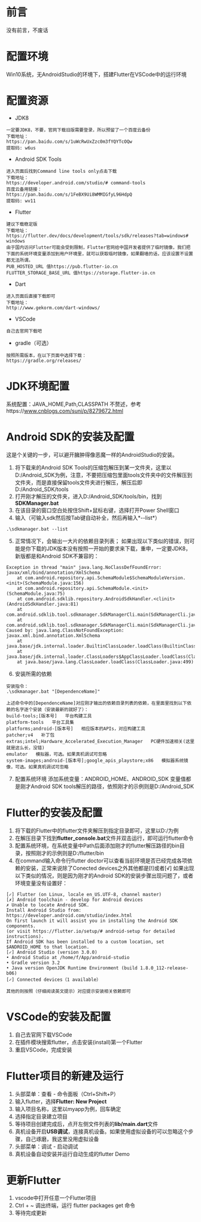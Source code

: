 # 前言
没有前言，不废话
# 配置环境
Win10系统，无AndroidStudio的环境下，搭建Flutter在VSCode中的运行环境
# 配置资源
* JDK8
```
一定要JDK8，不要，官网下载旧版需要登录，所以预留了一个百度云备份
下载地址：
https://pan.baidu.com/s/1uWcRwUxZzc0m3fYQYTcOQw
提取码: w6us
```
* Android SDK Tools
```
进入页面后找到Command line tools only点击下载
下载地址：
https://developer.android.com/studio/# command-tools
百度云备用链接：
https://pan.baidu.com/s/1FeBX9Ui8WMMIGfyL96HdpQ
提取码: wv11
```
* Flutter
```
建议下载稳定版
下载地址：
https://flutter.dev/docs/development/tools/sdk/releases?tab=windows# windows
由于国内访问Flutter可能会受到限制，Flutter官网给中国开发者提供了临时镜像，我们把下面的系统环境变量添加到用户环境里，就可以获取临时镜像，如果翻墙的话，应该设置不设置都无法所谓。
PUB_HOSTED_URL 值https://pub.flutter-io.cn
FLUTTER_STORAGE_BASE_URL 值https://storage.flutter-io.cn
```
* Dart
```
进入页面后直接下载即可
下载地址：
http://www.gekorm.com/dart-windows/
```
* VSCode
```
自己去官网下载吧
```
* gradle（可选）
```
按照所需版本，在以下页面中选择下载：
https://gradle.org/releases/
```
# JDK环境配置
系统配置：JAVA_HOME,Path,CLASSPATH
不赘述，参考https://www.cnblogs.com/suni/p/8279672.html
# Android SDK的安装及配置
这是个关键的一步，可以避开臃肿得像恶魔一样的AndroidStudio的安装。
1. 将下载来的Android SDK Tools的压缩包解压到某一文件夹，这里以D:/Android_SDK为例，注意，不要把压缩包里面tools文件夹中的文件解压到文件夹，而是直接保留tools文件夹进行解压，解压后即D:/Android_SDK/tools
2. 打开刚才解压的文件夹，进入D:/Android_SDK/tools/bin，找到**SDKManager.bat**
3. 在该目录的窗口空白处按住Shift+鼠标右键，选择打开Power Shell窗口
4. 输入（可输入sdk然后按Tab键自动补全，然后再输入*--list*）
```shell
.\sdkmanager.bat --list
```
5. 正常情况下，会输出一大片的依赖目录列表；
	如果出现以下类似的错误，则可能是你下载的JDK版本没有按照一开始的要求来下载，重申，一定要JDK8，新版都是和Android SDK不兼容的：
```
Exception in thread "main" java.lang.NoClassDefFoundError: javax/xml/bind/annotation/XmlSchema 
    at com.android.repository.api.SchemaModule$SchemaModuleVersion.<init>(SchemaModule.java:156) 
    at com.android.repository.api.SchemaModule.<init>(SchemaModule.java:75) 
    at com.android.sdklib.repository.AndroidSdkHandler.<clinit>(AndroidSdkHandler.java:81) 
    at com.android.sdklib.tool.sdkmanager.SdkManagerCli.main(SdkManagerCli.java:73) 
    at com.android.sdklib.tool.sdkmanager.SdkManagerCli.main(SdkManagerCli.java:48)
Caused by: java.lang.ClassNotFoundException: javax.xml.bind.annotation.XmlSchema 
    at java.base/jdk.internal.loader.BuiltinClassLoader.loadClass(BuiltinClassLoader.java:582) 
    at java.base/jdk.internal.loader.ClassLoaders$AppClassLoader.loadClass(ClassLoaders.java:190) 
    at java.base/java.lang.ClassLoader.loadClass(ClassLoader.java:499)
```
6. 安装所需的依赖
```shell
安装指令：
.\sdkmanager.bat "[DependenceName]"
```
```
上述命令中的[DependenceName]对应刚才输出的依赖目录列表的依赖，在里面里找到以下依赖的名字逐个安装（安装最新的就好了）：
build-tools;[版本号]   平台构建工具
platform-tools   平台工具集
platforms;android-[版本号]   相应版本的APIs，对应构建工具
patcher;v4   补丁包
extras;intel;Hardware_Accelerated_Execution_Manager   PC硬件加速相关(这里就是这么长，没错)
emulator   模拟器，可选。如果真机调试可忽略
system-images;android-[版本号];google_apis_playstore;x86   模拟器系统镜像，可选。如果真机调试可忽略
```
7. 配置系统环境
添加系统变量：ANDROID_HOME、ANDROID_SDK
	变量值都是刚才Android SDK tools解压的路径，依照刚才的示例则是D:/Android_SDK
# Flutter的安装及配置
1. 将下载的Flutter中的flutter文件夹解压到指定目录即可，这里以D:/为例
2. 在解压目录下找到**flutter_console.bat**文件并双击运行，即可运行flutter命令
3. 配置系统环境，在系统变量中Path后面添加刚才的flutter解压路径的bin目录，按照刚才的示例则是D:/flutter/bin
4. 在command输入命令行flutter doctor可以查看当前环境是否已经完成各项依赖的安装，正常来说除了Conected devices之外其他都是[!]或者[√]
	如果出现以下类似的情况，则是因为刚才的Android SDK的安装步骤出现问题了，或者环境变量没有设置好：
```
[✓] Flutter (on Linux, locale en_US.UTF-8, channel master)
[✗] Android toolchain - develop for Android devices 
✗ Unable to locate Android SDK.
Install Android Studio from: https://developer.android.com/studio/index.html 
On first launch it will assist you in installing the Android SDK components.
(or visit https://flutter.io/setup/# android-setup for detailed instructions).
If Android SDK has been installed to a custom location, set $ANDROID_HOME to that location.
[✓] Android Studio (version 3.0.0)
• Android Studio at /home/f/App/android-studio
• Gradle version 3.2
• Java version OpenJDK Runtime Environment (build 1.8.0_112-release-b06)
[✓] Connected devices（1 available）
```
	其他的则按照（仔细阅读英文提示）对应提示安装相关依赖即可
# VSCode的安装及配置
1. 自己去官网下载VSCode
2. 在插件模块搜索flutter，点击安装(install)第一个Flutter
3. 重启VSCode，完成安装
# Flutter项目的新建及运行
1. 头部菜单：查看 - 命令面板（Ctrl+Shift+P）
2. 输入flutter，选择**Flutter: New Project**
3. 输入项目名称，这里以myapp为例，回车确定
4. 选择指定目录建立项目
5. 等待项目创建完成后，点开左侧文件列表的**lib/main.dart**文件
6. 真机设备开启**USB调试**，连接真机设备。如果使用虚拟设备的可以忽略这个步骤，自己琢磨，我这里没用虚拟设备
7. 头部菜单：调试 - 启动调试
8. 真机设备自动安装并运行自动生成的flutter Demo

# 更新Flutter
1. vscode中打开任意一个Flutter项目
2. Ctrl + ~ 调出终端，运行 flutter packages get 命令
3. 等待完成更新
